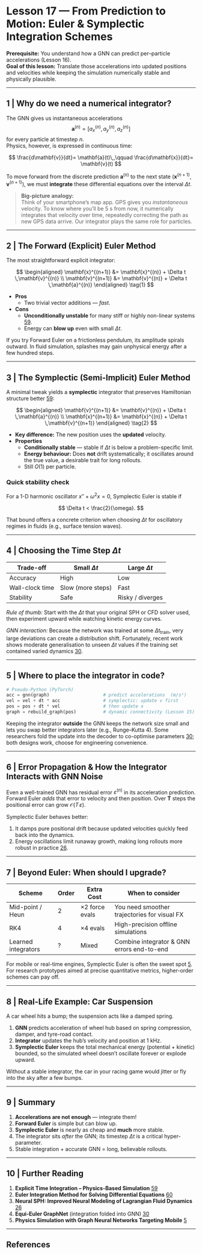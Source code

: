 # Lesson 17 — From Prediction to Motion: Euler & Symplectic Integration Schemes  

**Prerequisite:** You understand how a GNN can predict per–particle accelerations (Lesson 16).  
**Goal of this lesson:** Translate those accelerations into updated positions and velocities while keeping the simulation numerically stable and physically plausible.

---

## 1 | Why do we need a numerical integrator?

The GNN gives us instantaneous accelerations  
$$
\mathbf{a}^{(n)} = \bigl[a_x^{(n)}, a_y^{(n)}, a_z^{(n)}\bigr]
$$
for every particle at timestep $n$.  
Physics, however, is expressed in continuous time:

$$
\frac{d\mathbf{v}}{dt}= \mathbf{a}(t)\,,\qquad
\frac{d\mathbf{x}}{dt}= \mathbf{v}(t)
$$

To move forward from the discrete prediction $\mathbf{a}^{(n)}$ to the next state $(\mathbf{x}^{(n+1)},\mathbf{v}^{(n+1)})$, we must **integrate** these differential equations over the interval $\Delta t$.  

> **Big-picture analogy:**  
> Think of your smartphone’s map app. GPS gives you *instantaneous* velocity. To know where you’ll be 5 s from now, it numerically integrates that velocity over time, repeatedly correcting the path as new GPS data arrive. Our integrator plays the same role for particles.

---

## 2 | The Forward (Explicit) Euler Method

The most straightforward explicit integrator:

$$
\begin{aligned}
\mathbf{x}^{(n+1)} &= \mathbf{x}^{(n)} + \Delta t \,\mathbf{v}^{(n)} \\
\mathbf{v}^{(n+1)} &= \mathbf{v}^{(n)} + \Delta t \,\mathbf{a}^{(n)}
\end{aligned} \tag{1}
$$

* **Pros**  
  * Two trivial vector additions — *fast*.  
* **Cons**  
  * **Unconditionally unstable** for many stiff or highly non-linear systems [59].  
  * Energy can **blow up** even with small $\Delta t$.

If you try Forward Euler on a frictionless pendulum, its amplitude spirals outward. In fluid simulation, splashes may gain unphysical energy after a few hundred steps.

---

## 3 | The Symplectic (Semi-Implicit) Euler Method

A minimal tweak yields a **symplectic** integrator that preserves Hamiltonian structure better [59]:

$$
\begin{aligned}
\mathbf{v}^{(n+1)} &= \mathbf{v}^{(n)} + \Delta t \,\mathbf{a}^{(n)} \\
\mathbf{x}^{(n+1)} &= \mathbf{x}^{(n)} + \Delta t \,\mathbf{v}^{(n+1)}
\end{aligned} \tag{2}
$$

* **Key difference:** The new position uses the **updated** velocity.  
* **Properties**  
  * **Conditionally stable** — stable if $\Delta t$ is below a problem-specific limit.  
  * **Energy behaviour:** Does **not** drift systematically; it oscillates around the true value, a desirable trait for long rollouts.  
  * Still $O(1)$ per particle.

### Quick stability check  

For a 1-D harmonic oscillator $x'' + \omega^2 x = 0$, Symplectic Euler is stable if  

$$
\Delta t < \frac{2}{\omega}.
$$

That bound offers a concrete criterion when choosing $\Delta t$ for oscillatory regimes in fluids (e.g., surface tension waves).

---

## 4 | Choosing the Time Step $\Delta t$

| Trade-off | Small $\Delta t$ | Large $\Delta t$ |
|-----------|-----------------|-----------------|
| Accuracy  | High            | Low             |
| Wall-clock time | Slow (more steps) | Fast            |
| Stability | Safe            | Risky / diverges |

*Rule of thumb:* Start with the $\Delta t$ that your original SPH or CFD solver used, then experiment upward while watching kinetic energy curves.  

*GNN interaction:* Because the network was trained at some $\Delta t_{\text{train}}$, very large deviations can create a distribution shift. Fortunately, recent work shows moderate generalisation to unseen $\Delta t$ values if the training set contained varied dynamics [30].

---

## 5 | Where to place the integrator in code?

```python
# Pseudo-Python (PyTorch)
acc = gnn(graph)                    # predict accelerations  (m/s²)
vel = vel + dt * acc                # symplectic: update v first
pos = pos + dt * vel                # then update x
graph = rebuild_graph(pos)          # dynamic connectivity (Lesson 15)
```

Keeping the integrator **outside** the GNN keeps the network size small and lets you swap better integrators later (e.g., Runge–Kutta 4). Some researchers fold the update into the decoder to co-optimise parameters [30]; both designs work, choose for engineering convenience.

---

## 6 | Error Propagation & How the Integrator Interacts with GNN Noise

Even a well-trained GNN has residual error $\varepsilon^{(n)}$ in its acceleration prediction. Forward Euler *adds* that error to velocity and then position. Over **T** steps the positional error can grow $\mathcal{O}(T\,\varepsilon)$.

Symplectic Euler behaves better:

1. It damps pure positional drift because updated velocities quickly feed back into the dynamics.  
2. Energy oscillations limit runaway growth, making long rollouts more robust in practice [26].

---

## 7 | Beyond Euler: When should I upgrade?

| Scheme | Order | Extra Cost | When to consider |
|--------|-------|-----------|------------------|
| Mid-point / Heun | 2 | ×2 force evals | You need smoother trajectories for visual FX |
| RK4 | 4 | ×4 evals | High-precision offline simulations |
| Learned integrators | ? | Mixed | Combine integrator & GNN errors end-to-end |

For mobile or real-time engines, Symplectic Euler is often the sweet spot [5]. For research prototypes aimed at precise quantitative metrics, higher-order schemes can pay off.

---

## 8 | Real-Life Example: Car Suspension  

A car wheel hits a bump; the suspension acts like a damped spring.  

1. **GNN** predicts acceleration of wheel hub based on spring compression, damper, and tyre-road contact.  
2. **Integrator** updates the hub’s velocity and position at 1 kHz.  
3. **Symplectic Euler** keeps the total mechanical energy (potential + kinetic) bounded, so the simulated wheel doesn’t oscillate forever or explode upward.  

Without a stable integrator, the car in your racing game would jitter or fly into the sky after a few bumps.

---

## 9 | Summary

1. **Accelerations are not enough** — integrate them!  
2. **Forward Euler** is simple but can blow up.  
3. **Symplectic Euler** is nearly as cheap and **much** more stable.  
4. The integrator sits *after* the GNN; its timestep $\Delta t$ is a critical hyper-parameter.  
5. Stable integration + accurate GNN = long, believable rollouts.

---

## 10 | Further Reading

1. **Explicit Time Integration – Physics-Based Simulation** [59]  
2. **Euler Integration Method for Solving Differential Equations** [60]  
3. **Neural SPH: Improved Neural Modeling of Lagrangian Fluid Dynamics** [26]  
4. **Equi-Euler GraphNet** (integration folded into GNN) [30]  
5. **Physics Simulation with Graph Neural Networks Targeting Mobile** [5]

---

## References

[5]: <https://community.arm.com/arm-community-blogs/b/mobile-graphics-and-gaming-blog/posts/physics-simulation-graph-neural-networks-targeting-mobile>
[26]: <https://www.themoonlight.io/en/review/neural-sph-improved-neural-modeling-of-lagrangian-fluid-dynamics>
[30]: <https://arxiv.org/html/2504.13768v1>
[59]: <https://phys-sim-book.github.io/lec1.4-explicit_time_integration.html>
[60]: <https://x-engineer.org/euler-integration/>

